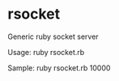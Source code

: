 rsocket
=======

Generic ruby socket server

  Usage: ruby rsocket.rb <port>
  
  Sample: ruby rsocket.rb 10000



